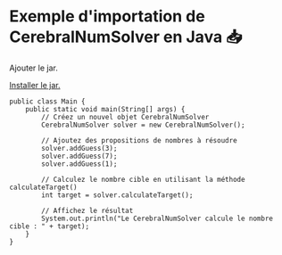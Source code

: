 # Exemple d'importation de CerebralNumSolver en Java 📥

Ajouter le jar.

<a href="https://github.com/Sandro642/CerebralNumSolver/releases/download/1.0.0/CNSAlgorithm.jar">Installer le jar.</a>

```
public class Main {
    public static void main(String[] args) {
        // Créez un nouvel objet CerebralNumSolver
        CerebralNumSolver solver = new CerebralNumSolver();

        // Ajoutez des propositions de nombres à résoudre
        solver.addGuess(3);
        solver.addGuess(7);
        solver.addGuess(1);

        // Calculez le nombre cible en utilisant la méthode calculateTarget()
        int target = solver.calculateTarget();

        // Affichez le résultat
        System.out.println("Le CerebralNumSolver calcule le nombre cible : " + target);
    }
}
```
